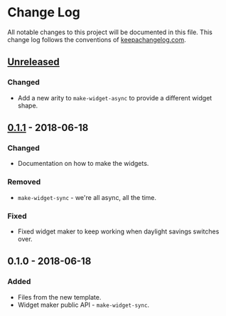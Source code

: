 # Change Log
All notable changes to this project will be documented in this file. This change log follows the conventions of [keepachangelog.com](http://keepachangelog.com/).

## [Unreleased]
### Changed
- Add a new arity to `make-widget-async` to provide a different widget shape.

## [0.1.1] - 2018-06-18
### Changed
- Documentation on how to make the widgets.

### Removed
- `make-widget-sync` - we're all async, all the time.

### Fixed
- Fixed widget maker to keep working when daylight savings switches over.

## 0.1.0 - 2018-06-18
### Added
- Files from the new template.
- Widget maker public API - `make-widget-sync`.

[Unreleased]: https://github.com/your-name/efp-clojure-trivia-app/compare/0.1.1...HEAD
[0.1.1]: https://github.com/your-name/efp-clojure-trivia-app/compare/0.1.0...0.1.1
